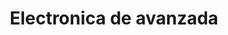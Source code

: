 ---
title: "Electronica de avanzada"
url: /armenia/electronica-de-avanzada-carrera-19/
shop: radiotecnia
---